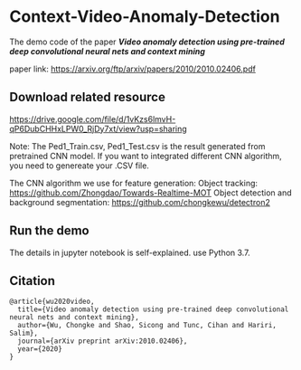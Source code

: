 # Context-Video-Anomaly-Detection

The demo code of the paper ***Video anomaly detection using pre-trained deep convolutional neural nets and context mining***

paper link:
https://arxiv.org/ftp/arxiv/papers/2010/2010.02406.pdf

## Download related resource
https://drive.google.com/file/d/1vKzs6lmvH-qP6DubCHHxLPW0_RjDy7xt/view?usp=sharing

Note:
The Ped1_Train.csv, Ped1_Test.csv is the result generated from pretrained CNN model. If you want to integrated different CNN algorithm, you need to genereate your .CSV file.

The CNN algorithm we use for feature generation:
Object tracking: https://github.com/Zhongdao/Towards-Realtime-MOT
Object detection and background segmentation: https://github.com/chongkewu/detectron2

## Run the demo
The details in jupyter notebook is self-explained.
use Python 3.7.

## Citation
```
@article{wu2020video,
  title={Video anomaly detection using pre-trained deep convolutional neural nets and context mining},
  author={Wu, Chongke and Shao, Sicong and Tunc, Cihan and Hariri, Salim},
  journal={arXiv preprint arXiv:2010.02406},
  year={2020}
}
```
